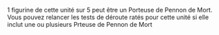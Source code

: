 1 figurine de cette unité sur 5 peut être un Porteuse de Pennon de Mort. Vous pouvez relancer les tests de déroute ratés pour cette unité si elle inclut une ou plusieurs Prteuse de Pennon de Mort